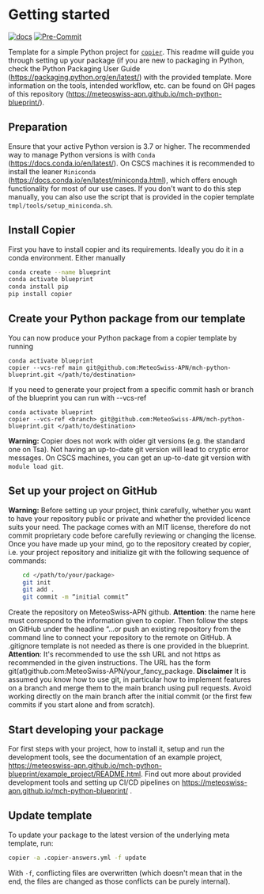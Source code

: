 # Getting started
[![docs](https://github.com/MeteoSwiss-APN/mch-python-blueprint/actions/workflows/blueprint-docs.yaml/badge.svg)](https://meteoswiss-apn.github.io/mch-python-blueprint/)
[![Pre-Commit](https://github.com/MeteoSwiss-APN/mch-python-blueprint/actions/workflows/blueprint-pre-commit.yml/badge.svg)](https://github.com/MeteoSwiss-APN/mch-python-blueprint/actions/workflows/blueprint-pre-commit.yml)


Template for a simple Python project for [`copier`](https://github.com/copier-org/copier). This readme will guide you through setting up your package (if you are new to packaging in Python, check the Python Packaging User Guide (https://packaging.python.org/en/latest/) with the provided template.
More information on the tools, intended workflow, etc. can be found on
GH pages of this repository (https://meteoswiss-apn.github.io/mch-python-blueprint/).

## Preparation
Ensure that your active Python version is 3.7 or higher.
The recommended way to manage Python versions is with `Conda` (https://docs.conda.io/en/latest/). On CSCS machines it is recommended to install the leaner `Miniconda` (https://docs.conda.io/en/latest/miniconda.html), which offers enough functionality for most of our use cases. If you don't want to do this step manually, you can also use the script that is provided in the copier template `tmpl/tools/setup_miniconda.sh`.

## Install Copier

First you have to install copier and its requirements. Ideally you do it in a conda environment. Either manually
```bash
conda create --name blueprint
conda activate blueprint
conda install pip
pip install copier
```

## Create your Python package from our template
You can now produce your Python package from a copier template by running
```
conda activate blueprint
copier --vcs-ref main git@github.com:MeteoSwiss-APN/mch-python-blueprint.git </path/to/destination>
```
If you need to generate your project from a specific commit hash or branch of the blueprint you can run with --vcs-ref

```
conda activate blueprint
copier --vcs-ref <branch> git@github.com:MeteoSwiss-APN/mch-python-blueprint.git </path/to/destination>
```

**Warning:**
Copier does not work with older git versions (e.g. the standard one on Tsa). Not having an up-to-date git version will lead to cryptic error messages. On CSCS machines, you can get an up-to-date git version with `module load git`.


## Set up your project on GitHub

**Warning:** Before setting up your project, think carefully, whether you want to have your repository public or private and whether the provided licence
suits your need. The package comes with an MIT license, therefore do not commit proprietary code before carefully reviewing or changing the license.
Once you have made up your mind, go to the repository created by copier, i.e. your project
repository and initialize git with the following sequence of commands:

```bash
    cd </path/to/your/package>
    git init
    git add .
    git commit -m “initial commit”
```
Create the repository on MeteoSwiss-APN github.
 **Attention**: the name here must correspond to the information given to copier.
 Then follow the steps on GitHub under the headline “…or push an existing repository from the command line to connect your repository to the remote on GitHub. A .gitignore template is not needed as there is one provided in the blueprint.
**Attention**: It's recommended to use the ssh URL and not https as recommended in the given instructions.
The URL has the form git(at)github.com:MeteoSwiss-APN/your_fancy_package.
**Disclaimer** It is assumed you know how to use git, in particular how to implement features on a branch and merge them to the main branch using pull requests.
Avoid working directly on the main branch after the initial commit (or the first few commits if you start alone and from scratch).

## Start developing your package

For first steps with your project, how to install it, setup and run the development tools, see the documentation of an example project, https://meteoswiss-apn.github.io/mch-python-blueprint/example_project/README.html.
Find
out more about provided development tools and setting up CI/CD pipelines on https://meteoswiss-apn.github.io/mch-python-blueprint/ .

## Update template

To update your package to the latest version of the underlying meta template, run:

```bash
copier -a .copier-answers.yml -f update
```

With `-f`, conflicting files are overwritten (which doesn't mean that in the end, the files are changed as those conflicts can be purely internal).
